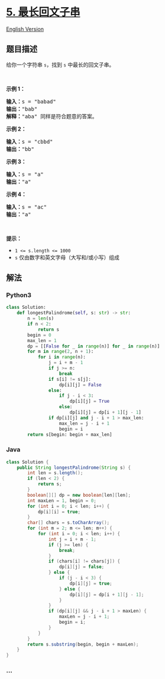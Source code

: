 # [5. 最长回文子串](https://leetcode-cn.com/problems/longest-palindromic-substring)

[English Version](/solution/0000-0099/0005.Longest%20Palindromic%20Substring/README_EN.md)

## 题目描述

<!-- 这里写题目描述 -->

<p>给你一个字符串 <code>s</code>，找到 <code>s</code> 中最长的回文子串。</p>

<p> </p>

<p><strong>示例 1：</strong></p>

<pre>
<strong>输入：</strong>s = "babad"
<strong>输出：</strong>"bab"
<strong>解释：</strong>"aba" 同样是符合题意的答案。
</pre>

<p><strong>示例 2：</strong></p>

<pre>
<strong>输入：</strong>s = "cbbd"
<strong>输出：</strong>"bb"
</pre>

<p><strong>示例 3：</strong></p>

<pre>
<strong>输入：</strong>s = "a"
<strong>输出：</strong>"a"
</pre>

<p><strong>示例 4：</strong></p>

<pre>
<strong>输入：</strong>s = "ac"
<strong>输出：</strong>"a"
</pre>

<p> </p>

<p><strong>提示：</strong></p>

<ul>
	<li><code>1 <= s.length <= 1000</code></li>
	<li><code>s</code> 仅由数字和英文字母（大写和/或小写）组成</li>
</ul>


## 解法

<!-- 这里可写通用的实现逻辑 -->

<!-- tabs:start -->

### **Python3**

<!-- 这里可写当前语言的特殊实现逻辑 -->

```python
class Solution:
    def longestPalindrome(self, s: str) -> str:
        n = len(s)
        if n < 2:
            return s
        begin = 0
        max_len = 1
        dp = [[False for _ in range(n)] for _ in range(n)]
        for m in range(2, n + 1):
            for i in range(n):
                j = i + m - 1
                if j >= n:
                    break
                if s[i] != s[j]:
                    dp[i][j] = False
                else:
                    if j - i < 3:
                        dp[i][j] = True
                    else:
                        dp[i][j] = dp[i + 1][j - 1]
                if dp[i][j] and j - i + 1 > max_len:
                    max_len = j - i + 1
                    begin = i
        return s[begin: begin + max_len]

```

### **Java**

<!-- 这里可写当前语言的特殊实现逻辑 -->

```java
class Solution {
    public String longestPalindrome(String s) {
        int len = s.length();
        if (len < 2) {
            return s;
        }
        boolean[][] dp = new boolean[len][len];
        int maxLen = 1, begin = 0;
        for (int i = 0; i < len; i++) {
            dp[i][i] = true;
        }
        char[] chars = s.toCharArray();
        for (int m = 2; m <= len; m++) {
            for (int i = 0; i < len; i++) {
                int j = i + m - 1;
                if (j >= len) {
                    break;
                }
                if (chars[i] != chars[j]) {
                    dp[i][j] = false;
                } else {
                    if (j - i < 3) {
                        dp[i][j] = true;
                    } else {
                        dp[i][j] = dp[i + 1][j - 1];
                    }
                }
                if (dp[i][j] && j - i + 1 > maxLen) {
                    maxLen = j - i + 1;
                    begin = i;
                }
            }
        }
        return s.substring(begin, begin + maxLen);
    }
}
```

### **...**

```

```

<!-- tabs:end -->
